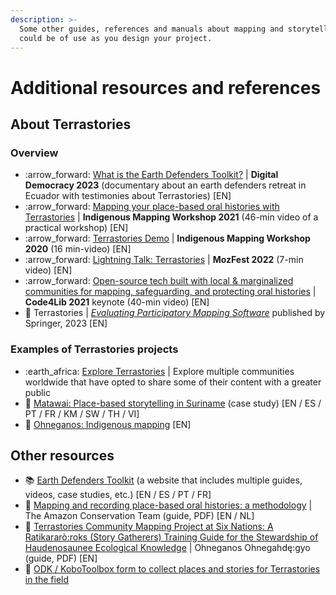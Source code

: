 ```yaml
---
description: >-
  Some other guides, references and manuals about mapping and storytelling that
  could be of use as you design your project.
---
```


# Additional resources and references

## About Terrastories

### Overview

* :arrow\_forward: [What is the Earth Defenders Toolkit?](https://www.youtube.com/watch?v=i2VHSX6rLCg) | **Digital Democracy 2023** (documentary about an earth defenders retreat in Ecuador with testimonies about Terrastories) \[EN]
* :arrow\_forward: [Mapping your place-based oral histories with Terrastories](https://www.youtube.com/watch?v=cybEjHDFKAA) | **Indigenous Mapping Workshop 2021** (46-min video of a practical workshop) \[EN]
* :arrow\_forward: [Terrastories Demo](https://www.youtube.com/watch?v=jiWVxZefNGk) | **Indigenous Mapping Workshop 2020** (16 min-video) \[EN]
* :arrow\_forward: [Lightning Talk: Terrastories](https://youtu.be/ThAHqHxmEPk) | **MozFest 2022** (7-min video) \[EN]
* :arrow\_forward: [Open-source tech built with local & marginalized communities for mapping, safeguarding, and protecting oral histories](https://www.youtube.com/watch?v=KQIzByWP8QQ\&feature=emb\_title) | **Code4Lib 2021** keynote (40-min video) \[EN]
* :book: Terrastories | [_Evaluating Participatory Mapping Software_](https://terrastories.app/wp-content/uploads/2023/10/Burnett-2023-Evaluating-Participatory-Mapping-Software.pdf) published by Springer, 2023 \[EN]

### Examples of Terrastories projects

* :earth\_africa: [Explore Terrastories](https://explore.terrastories.app/) | Explore multiple communities worldwide that have opted to share some of their content with a greater public
* :book: [Matawai: Place-based storytelling in Suriname](https://www.earthdefenderstoolkit.com/community/matawai-place-based-storytelling-in-suriname/) (case study) \[EN / ES / PT / FR / KM / SW / TH / VI]
* :book: [Ohneganos: Indigenous mapping](https://www.ohneganos.com/indigenous-mapping) \[EN]

## Other resources

* :books: [Earth Defenders Toolkit](https://www.earthdefenderstoolkit.com) (a website that includes multiple guides, videos, case studies, etc.) \[EN / ES / PT / FR]
* :book: [Mapping and recording place-based oral histories: a methodology](https://terrastories.app/wp-content/uploads/2023/07/ACT\_OralHistories\_Guide\_2019\_ENGLISH.pdf) | The Amazon Conservation Team (guide, PDF) \[EN / NL]
* :book: [Terrastories Community Mapping Project at Six Nations: A Ratikararò:roks (Story Gatherers) Training Guide for the Stewardship of Haudenosaunee Ecological Knowledge](https://terrastories.app/wp-content/uploads/2023/10/Six-Nations-Terrastories-1.pdf) | Ohneganos Ohnegahdę:gyo (guide, PDF) \[EN]
* 📝 [ODK / KoboToolbox form to collect places and stories for Terrastories in the field](https://terrastories.app/now-available-an-odk-kobotoolbox-form-to-collect-places-and-stories-for-terrastories-in-the-field/)
